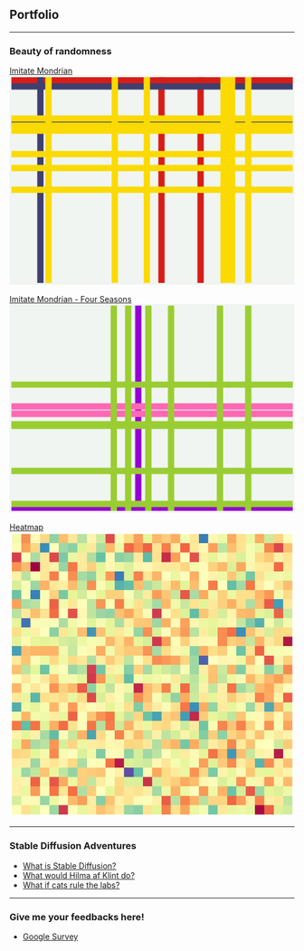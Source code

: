 ## Portfolio
---

### Beauty of randomness

[Imitate Mondrian](/imitate_mondrian)  
<img src="images/imitate_new_york.png?raw=true">

[Imitate Mondrian - Four Seasons](/imitate_mondrian_four_seasons)  
<img src="images/imitate_new_york_spring.png?raw=true">   

[Heatmap](/heatmap)    
<img src="images/heatmap2.png?raw=true">

---

### Stable Diffusion Adventures

- [What is Stable Diffusion?](/stable_diffusion_demo)
- [What would Hilma af Klint do?](/hilma_af_klint_inspired_art)
- [What if cats rule the labs?](/cats_in_labs)

---

### Give me your feedbacks here!
- [Google Survey](/https://docs.google.com/forms/d/1ASEToTRatJDJxUy9N8Q9pEE5UA3WWo4YhIYGU93q3Xg/edit)


